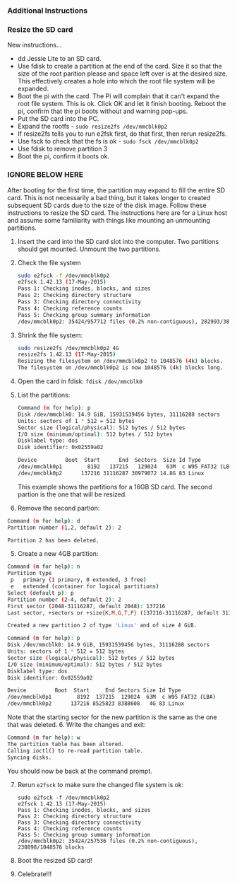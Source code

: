 ### Additional Instructions

### Resize the SD card

New instructions...

- dd Jessie Lite to an SD card.
- Use fdisk to create a partition at the end of the card.  Size it so that the size of the root parition please and space left over is at the desired size.  This effectively creates a hole into which the root file system will be expanded.
- Boot the pi with the card.  The Pi will complain that it can't expand the root file system.  This is ok.  Click OK and let it finish booting.  Reboot the pi, confirm that the pi boots without and warning pop-ups.
- Put the SD card into the PC.
- Expand the rootfs - ```sudo resize2fs /dev/mmcblk0p2```
- If resize2fs tells you to run e2fsk first, do that first, then rerun resize2fs.
- Use fsck to check that the fs is ok - ```sudo fsck /dev/mmcblk0p2```
- Use fdisk to remove partition 3
- Boot the pi, confirm it boots ok.


### IGNORE BELOW HERE

After booting for the first time, the partition may expand to fill the entire SD card.  This is not necessarily a bad thing,
but it takes longer to created subsequent SD cards due to the size of the disk image.  Follow these instructions to resize
the SD card.  The instructions here are for a Linux host and assume some familiarity with things like mounting an unmounting 
partitions.

1. Insert the card into the SD card slot into the computer.  Two partitions should get mounted.  Unmount the two partitions.
2. Check the file system
   
   ```bash
   sudo e2fsck -f /dev/mmcblk0p2
   e2fsck 1.42.13 (17-May-2015)
   Pass 1: Checking inodes, blocks, and sizes
   Pass 2: Checking directory structure
   Pass 3: Checking directory connectivity
   Pass 4: Checking reference counts
   Pass 5: Checking group summary information
   /dev/mmcblk0p2: 35424/957712 files (0.2% non-contiguous), 282993/3872384 blocks
   ```
3. Shrink the file system:
   
   ```bash
   sudo resize2fs /dev/mmcblk0p2 4G
   resize2fs 1.42.13 (17-May-2015)
   Resizing the filesystem on /dev/mmcblk0p2 to 1048576 (4k) blocks.
   The filesystem on /dev/mmcblk0p2 is now 1048576 (4k) blocks long.
   ```
   
2. Open the card in fdisk: `fdisk /dev/mmcblk0`
3. List the partitions:
   ```bash
   Command (m for help): p
   Disk /dev/mmcblk0: 14.9 GiB, 15931539456 bytes, 31116288 sectors
   Units: sectors of 1 * 512 = 512 bytes
   Sector size (logical/physical): 512 bytes / 512 bytes
   I/O size (minimum/optimal): 512 bytes / 512 bytes
   Disklabel type: dos
   Disk identifier: 0x02559a02

   Device         Boot  Start      End  Sectors  Size Id Type
   /dev/mmcblk0p1        8192   137215   129024   63M  c W95 FAT32 (LBA)
   /dev/mmcblk0p2      137216 31116287 30979072 14.8G 83 Linux
   ```
   This example shows the partitions for a 16GB SD card.  The second partion is the one that will be resized.
4. Remove the second partion: 
  ```bash
  Command (m for help): d
  Partition number (1,2, default 2): 2
  
  Partition 2 has been deleted.
  ```
5. Create a new 4GB partition:
  ```bash
  Command (m for help): n
  Partition type
   p   primary (1 primary, 0 extended, 3 free)
   e   extended (container for logical partitions)
  Select (default p): p
  Partition number (2-4, default 2): 2
  First sector (2048-31116287, default 2048): 137216
  Last sector, +sectors or +size{K,M,G,T,P} (137216-31116287, default 31116287): +4G 

  Created a new partition 2 of type 'Linux' and of size 4 GiB.

  Command (m for help): p
  Disk /dev/mmcblk0: 14.9 GiB, 15931539456 bytes, 31116288 sectors
  Units: sectors of 1 * 512 = 512 bytes
  Sector size (logical/physical): 512 bytes / 512 bytes
  I/O size (minimum/optimal): 512 bytes / 512 bytes
  Disklabel type: dos
  Disk identifier: 0x02559a02

  Device         Boot  Start     End Sectors Size Id Type
  /dev/mmcblk0p1        8192  137215  129024  63M  c W95 FAT32 (LBA)
  /dev/mmcblk0p2      137216 8525823 8388608   4G 83 Linux
  ```
  Note that the starting sector for the new partition is the same as the one that was deleted.
6. Write the changes and exit:
  
  ```bash
  Command (m for help): w
  The partition table has been altered.
  Calling ioctl() to re-read partition table.
  Syncing disks.
  ```
  
  You should now be back at the command prompt.
  
7. Rerun `e2fsck` to make sure the changed file system is ok:
   
   ```
   sudo e2fsck -f /dev/mmcblk0p2
   e2fsck 1.42.13 (17-May-2015)
   Pass 1: Checking inodes, blocks, and sizes
   Pass 2: Checking directory structure
   Pass 3: Checking directory connectivity
   Pass 4: Checking reference counts
   Pass 5: Checking group summary information
   /dev/mmcblk0p2: 35424/257536 files (0.2% non-contiguous), 238898/1048576 blocks
   ```
10. Boot the resized SD card!
11. Celebrate!!!

